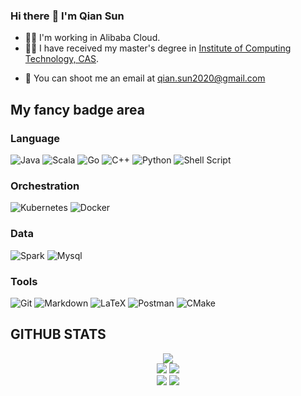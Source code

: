 ### Hi there :wave: I'm Qian Sun
* :man_technologist: I'm working in Alibaba Cloud.
* 👨‍🎓 I have received my master's degree in [Institute of Computing Technology, CAS](http://www.ict.ac.cn/).
<!-- * :pencil2: I write articles on my blog [@Qian Sun](https://www.yuque.com/qian.sun). -->
* :email: You can shoot me an email at <qian.sun2020@gmail.com>

## My fancy badge area
### Language
<img alt="Java" src="https://img.shields.io/badge/java-%23ED8B00.svg?style=for-the-badge&logo=openjdk&logoColor=white"/>  <img alt="Scala" src="https://img.shields.io/badge/scala-%23DC322F.svg?style=for-the-badge&logo=scala&logoColor=white"/>  <img alt="Go" src="https://img.shields.io/badge/go-%2300ADD8.svg?style=for-the-badge&logo=go&logoColor=white"/>  <img alt="C++" src="https://img.shields.io/badge/c++-%2300599C.svg?style=for-the-badge&logo=c%2B%2B&logoColor=white"/>  <img alt="Python" src="https://img.shields.io/badge/python-%2314354C.svg?style=for-the-badge&logo=python&logoColor=white"/>  <img alt="Shell Script" src="https://img.shields.io/badge/shell_script-%23121011.svg?style=for-the-badge&logo=gnu-bash&logoColor=white"/>
### Orchestration
<img alt="Kubernetes" src="https://img.shields.io/badge/kubernetes-%23326ce5.svg?style=for-the-badge&logo=kubernetes&logoColor=white"/>  <img alt="Docker" src="https://img.shields.io/badge/docker-%230db7ed.svg?style=for-the-badge&logo=docker&logoColor=white"/>
### Data
<img alt="Spark" src="https://img.shields.io/badge/spark-fd7e14.svg?&style=for-the-badge&logo=apache%20spark&logoColor=white"/>  <img alt="Mysql" src="https://img.shields.io/badge/MySQL-00000F?style=for-the-badge&logo=mysql&logoColor=white">
### Tools
<img alt="Git" src="https://img.shields.io/badge/git-%23F05033.svg?style=for-the-badge&logo=git&logoColor=white"/> <img alt="Markdown" src="https://img.shields.io/badge/markdown-%23000000.svg?style=for-the-badge&logo=markdown&logoColor=white"/>  <img alt="LaTeX" src="https://img.shields.io/badge/latex-%23008080.svg?style=for-the-badge&logo=latex&logoColor=white"/>  <img alt="Postman" src="https://img.shields.io/badge/Postman-FF6C37?style=for-the-badge&logo=postman&logoColor=red" />  <img alt="CMake" src="https://img.shields.io/badge/CMake-%23008FBA.svg?style=for-the-badge&logo=cmake&logoColor=white"/>

## GITHUB STATS 

<div id="github_stats" align="center">
  <div>
    <a><img src="http://github-profile-summary-cards.vercel.app/api/cards/profile-details?username=dcoliversun&theme=github" /></a>
  </div>
  
  <div>
    <a><img src="http://github-profile-summary-cards.vercel.app/api/cards/repos-per-language?username=dcoliversun&theme=github" /></a>
    <a><img src="http://github-profile-summary-cards.vercel.app/api/cards/most-commit-language?username=dcoliversun&theme=github" /></a>
  </div>
  
  <div>
    <a><img src="http://github-profile-summary-cards.vercel.app/api/cards/stats?username=dcoliversun&theme=github" /></a>
    <a><img src="http://github-profile-summary-cards.vercel.app/api/cards/productive-time?username=dcoliversun&theme=github&utcOffset=8" /></a>
  </div>
</div>
